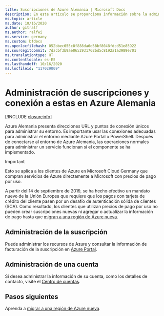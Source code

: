```yaml
---
title: Suscripciones de Azure Alemania | Microsoft Docs
description: En este artículo se proporciona información sobre la administración de suscripciones en Azure Alemania.
ms.topic: article
ms.date: 10/16/2020
author: gitralf
ms.author: ralfwi
ms.service: germany
ms.custom: bfdocs
ms.openlocfilehash: 052bbec655c8f888da6d58bf8048fdcd51e85922
ms.sourcegitcommit: 7dacbf3b9ae0652931762bd5c8192a1a3989e701
ms.translationtype: HT
ms.contentlocale: es-ES
ms.lasthandoff: 10/16/2020
ms.locfileid: "117029009"
---
```

# <a name="manage-and-connect-to-your-subscription-in-azure-germany"></a>Administración de suscripciones y conexión a estas en Azure Alemania

[!INCLUDE [closureinfo](../../includes/germany-closure-info.md)]

Azure Alemania presenta direcciones URL y puntos de conexión únicos para administrar su entorno. Es importante usar las conexiones adecuadas para administrar el entorno mediante Azure Portal o PowerShell. Después de conectarse al entorno de Azure Alemania, las operaciones normales para administrar un servicio funcionan si el componente se ha implementado.

> [!IMPORTANT]
>
>Esto se aplica a los clientes de Azure en Microsoft Cloud Germany que compran servicios de Azure directamente a Microsoft con precios de pago por uso. 
>
>A partir del 14 de septiembre de 2019, se ha hecho efectivo un mandato nuevo de la Unión Europea que requiere que los pagos con tarjeta de crédito del cliente pasen por un desafío de autenticación sólida de clientes (SCA). Como resultado, los clientes que utilizan precios de pago por uso no pueden crear suscripciones nuevas ni agregar o actualizar la información de pago hasta que [migran a una región de Azure nueva](./germany-migration-main.md). 
>
>

## <a name="manage-subscription"></a>Administración de la suscripción
Puede administrar los recursos de Azure y consultar la información de facturación de la suscripción en [Azure Portal](https://portal.microsoftazure.de). 

## <a name="manage-account"></a>Administración de una cuenta
Si desea administrar la información de su cuenta, como los detalles de contacto, visite el [Centro de cuentas](https://account.windowsazure.de).

## <a name="next-steps"></a>Pasos siguientes
Aprenda a [migrar a una región de Azure nueva](./germany-migration-main.md).




